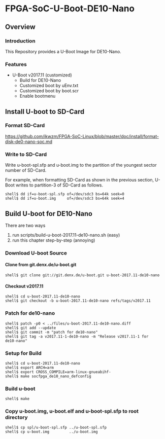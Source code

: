 FPGA-SoC-U-Boot-DE10-Nano
====================================================================================

Overview
------------------------------------------------------------------------------------

### Introduction

This Repository provides a U-Boot Image for DE10-Nano.

### Features

* U-Boot v2017.11 (customized)
  + Build for DE10-Nano
  + Customized boot by uEnv.txt
  + Customized boot by boot.scr
  + Enable bootmenu

Install U-boot to SD-Card
------------------------------------------------------------------------------------

### Format SD-Card

https://github.com/ikwzm/FPGA-SoC-Linux/blob/master/doc/install/format-disk-de0-nano-soc.md

### Write to SD-Card

Write u-boot-spl.sfp and u-boot.img to the partition of the youngest sector number of SD-Card.

For example, when formatting SD-Card as shown in the previous section, U-Boot writes to partition-3 of SD-Card as follows.

```console
shell$ dd if=u-boot-spl.sfp of=/dev/sdc3 bs=64k seek=0
shell$ dd if=u-boot.img     of=/dev/sdc3 bs=64k seek=4
```

Build U-boot for DE10-Nano
------------------------------------------------------------------------------------

There are two ways

1. run scripts/build-u-boot-2017.11-de10-nano.sh (easy)
2. run this chapter step-by-step (annoying)

### Download U-boot Source

#### Clone from git.denx.de/u-boot.git

```console
shell$ git clone git://git.denx.de/u-boot.git u-boot-2017.11-de10-nano
```

#### Checkout v2017.11

```console
shell$ cd u-boot-2017.11-de10-nano
shell$ git checkout -b u-boot-2017.11-de10-nano refs/tags/v2017.11
```

### Patch for de10-nano

```console
shell$ patch -p0 < ../files/u-boot-2017.11-de10-nano.diff
shell$ git add --update
shell$ git commit -m "patch for de10-nano"
shell$ git tag -a v2017.11-1-de10-nano -m "Release v2017.11-1 for de10-nano"
```

### Setup for Build 

```console
shell$ cd u-boot-2017.11-de10-nano
shell$ export ARCH=arm
shell$ export CROSS_COMPILE=arm-linux-gnueabihf-
shell$ make socfpga_de10_nano_defconfig
```

### Build u-boot

```console
shell$ make
```

### Copy u-boot.img, u-boot.elf and u-boot-spl.sfp to root directory

```console
shell$ cp spl/u-boot-spl.sfp ../u-boot-spl.sfp
shell$ cp u-boot.img         ../u-boot.img
```
